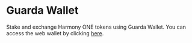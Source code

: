 # Guarda Wallet

Stake and exchange Harmony ONE tokens using Guarda Wallet. You can access the web wallet by clicking [here](https://guarda.com).
